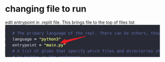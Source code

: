 # changing file to run
edit entrypoint in .replit file. This brings file to the top of files list
![image](image.png)
